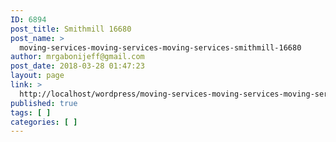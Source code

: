```yaml
---
ID: 6894
post_title: Smithmill 16680
post_name: >
  moving-services-moving-services-moving-services-smithmill-16680
author: mrgabonijeff@gmail.com
post_date: 2018-03-28 01:47:23
layout: page
link: >
  http://localhost/wordpress/moving-services-moving-services-moving-services-smithmill-16680/
published: true
tags: [ ]
categories: [ ]
---
```

